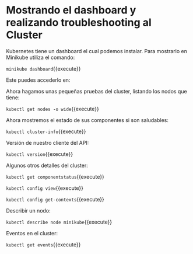 # Mostrando el dashboard y realizando troubleshooting al Cluster #
Kubernetes tiene un dashboard el cual podemos instalar.  Para mostrarlo en Minikube utiliza el comando:

`minikube dashboard`{{execute}}

Este puedes accederlo en:


Ahora hagamos unas pequeñas pruebas del cluster, listando los nodos que tiene:  
  
`kubectl get nodes -o wide`{{execute}}
  
Ahora mostremos el estado de sus componentes si son saludables:  
  
`kubectl cluster-info`{{execute}}  

Versión de nuestro cliente del API:  
  
`kubectl version`{{execute}}  

Algunos otros detalles del cluster:  
  
`kubectl get componentstatus`{{execute}}  
  
`kubectl config view`{{execute}}  
  
`kubectl config get-contexts`{{execute}}  
  
Describir un nodo:  
  
`kubectl describe node minikube`{{execute}}

Eventos en el cluster:  
  
`kubectl get events`{{execute}}